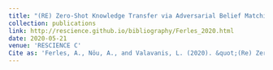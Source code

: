 ```yaml
---
title: "(RE) Zero-Shot Knowledge Transfer via Adversarial Belief Matching"
collection: publications
link: http://rescience.github.io/bibliography/Ferles_2020.html
date: 2020-05-21
venue: 'RESCIENCE C'
Cite as: 'Ferles, A., Nöu, A., and Valavanis, L. (2020). &quot;(Re) Zero-Shot Knowledge Transfer via Adversarial Belief Matching.&quot; <i>RESCIENCE C</i>. 6(2).'
---
```

